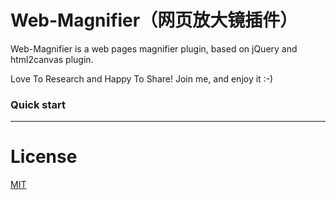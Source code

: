 # Web-Magnifier（网页放大镜插件）

Web-Magnifier is a web pages magnifier plugin, based on jQuery and html2canvas plugin.

Love To Research and Happy To Share! Join me, and enjoy it :-)

### Quick start
****

# License
 [MIT](/LICENSE)
